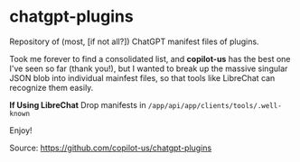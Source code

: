 # chatgpt-plugins
Repository of (most, [if not all?]) ChatGPT manifest files of plugins.

Took me forever to find a consolidated list, and **copilot-us** has the best one I've seen so far (thank you!), but I wanted to break up the massive singular JSON blob into individual mainfest files, so that tools like LibreChat can recognize them easily.

<!-- INSERT TABLE @HERE-->


**If Using LibreChat**
Drop manifests in `/app/api/app/clients/tools/.well-known`

Enjoy!

Source: https://github.com/copilot-us/chatgpt-plugins
